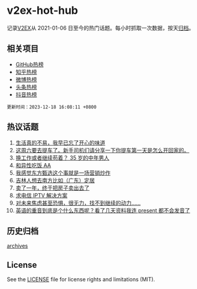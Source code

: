 # v2ex-hot-hub

 记录[V2EX](https://www.v2ex.com/)从 2021-01-06 日至今的热门话题。每小时抓取一次数据，按天[归档](archives)。
 
 ## 相关项目

- [GitHub热榜](https://github.com/it985/github-hot-hub)
- [知乎热榜](https://github.com/it985/zhihu-hot-hub)
- [微博热榜](https://github.com/it985/weibo-hot-hub)
- [头条热榜](https://github.com/it985/toutiao-hot-hub)
- [抖音热榜](https://github.com/it985/douyin-hot-hub)


 `更新时间：2023-12-18 16:08:11 +0800`

## 热议话题

1. [生活真的不易，我早已忘了开心的味道](https://www.v2ex.com/t/1001128)
1. [这周六要去提车了。新手司机们请分享一下你提车第一天是怎么开回家的。](https://www.v2ex.com/t/1001301)
1. [换工作或者继续苟着？ 35 岁的中年男人](https://www.v2ex.com/t/1001230)
1. [和异性吃饭 AA](https://www.v2ex.com/t/1001187)
1. [我感觉东方甄选这个事就是一场营销炒作](https://www.v2ex.com/t/1001159)
1. [吉林人想去南方比如（广东）定居](https://www.v2ex.com/t/1001238)
1. [卖了一年，终于把房子卖出去了](https://www.v2ex.com/t/1001171)
1. [求电信 IPTV 解决方案](https://www.v2ex.com/t/1001145)
1. [对未来焦虑甚至恐惧，很无力，找不到继续的动力……](https://www.v2ex.com/t/1001210)
1. [英语的重音到底是个什么东西呢？看了几天资料我连 present 都不会发音了](https://www.v2ex.com/t/1001098)

## 历史归档

[archives](archives)

## License

See the [LICENSE](LICENSE) file for license rights and limitations (MIT).

